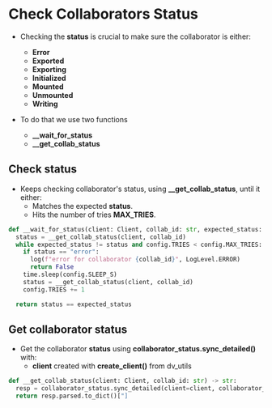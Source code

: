 # Check Collaborators Status

- Checking the **status** is crucial to make sure the collaborator is either:

  - **Error**
  - **Exported**
  - **Exporting**
  - **Initialized**
  - **Mounted**
  - **Unmounted**
  - **Writing**

- To do that we use two functions
  - **\_\_wait_for_status**
  - **\_\_get_collab_status**

## Check status

- Keeps checking collaborator's status, using **\_\_get_collab_status**, until it either:
  - Matches the expected **status**.
  - Hits the number of tries **MAX_TRIES**.

```python
def __wait_for_status(client: Client, collab_id: str, expected_status: str) -> bool:
  status = __get_collab_status(client, collab_id)
  while expected_status != status and config.TRIES < config.MAX_TRIES:
    if status == "error":
      log(f"error for collaborator {collab_id}", LogLevel.ERROR)
      return False
    time.sleep(config.SLEEP_S)
    status = __get_collab_status(client, collab_id)
    config.TRIES += 1

  return status == expected_status
```

## Get collaborator status

- Get the collaborator **status** using **collaborator_status.sync_detailed()** with:
  - **client** created with **create_client()** from dv_utils

```python
def __get_collab_status(client: Client, collab_id: str) -> str:
  resp = collaborator_status.sync_detailed(client=client, collaborator_id=collab_id)
  return resp.parsed.to_dict()["]
```
